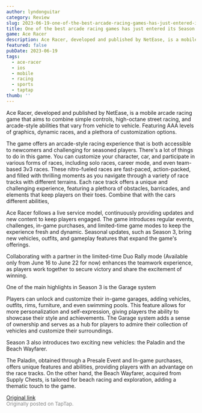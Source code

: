 ```yaml
---
author: lyndonguitar
category: Review
slug: 2023-06-19-one-of-the-best-arcade-racing-games-has-just-entered-its-season-3-first-impressions-ac
title: One of the best arcade racing games has just entered its Season 3 | First Impressions - Ace Racer
game: Ace Racer
description: Ace Racer, developed and published by NetEase, is a mobile arcade racing game that aims to combine simple controls, high-octane street racing, and arcade-style abilities that vary from vehicle to vehicle. Featuring AAA levels of graphics, dynamic races, and a plethora of customization options.
featured: false
pubDate: 2023-06-19
tags:
  - ace-racer
  - ios
  - mobile
  - racing
  - sports
  - taptap
thumb: ''
---
```


Ace Racer, developed and published by NetEase, is a mobile arcade racing game that aims to combine simple controls, high-octane street racing, and arcade-style abilities that vary from vehicle to vehicle. Featuring AAA levels of graphics, dynamic races, and a plethora of customization options.

The game offers an arcade-style racing experience that is both accessible to newcomers and challenging for seasoned players. There's a lot of things to do in this game. You can customize your character, car, and participate in various forms of races, including solo races, career mode, and even team-based 3v3 races. These nitro-fueled races are fast-paced, action-packed, and filled with thrilling moments as you navigate through a variety of race tracks with different terrains. Each race track offers a unique and challenging experience, featuring a plethora of obstacles, barricades, and elements that keep players on their toes.  Combine that with the cars different abilities,

Ace Racer follows a live service model, continuously providing updates and new content to keep players engaged. The game introduces regular events, challenges, in-game purchases, and limited-time game modes to keep the experience fresh and dynamic. Seasonal updates, such as Season 3, bring new vehicles, outfits, and gameplay features that expand the game's offerings.

Collaborating with a partner in the limited-time Duo Rally mode (Available only from June 16 to June 22 for now) enhances the teamwork experience, as players work together to secure victory and share the excitement of winning.

One of the main highlights in Season 3 is the Garage system

Players can unlock and customize their in-game garages, adding vehicles, outfits, rims, furniture, and even swimming pools. This feature allows for more personalization and self-expression, giving players the ability to showcase their style and achievements. The Garage system adds a sense of ownership and serves as a hub for players to admire their collection of vehicles and customize their surroundings.

Season 3 also introduces two exciting new vehicles: the Paladin and the Beach Wayfarer.

The Paladin, obtained through a Presale Event and In-game purchases, offers unique features and abilities, providing players with an advantage on the race tracks. On the other hand, the Beach Wayfarer, acquired from Supply Chests, is tailored for beach racing and exploration, adding a thematic touch to the game.

[Original link](https://www.taptap.io/post/5848087)<br><span style="font-size: 0.95em; color: #888;">Originally posted on TapTap.</span>